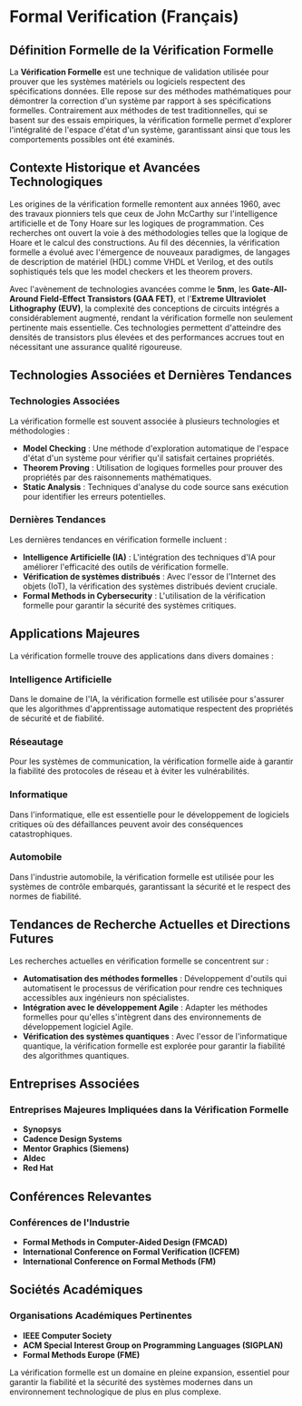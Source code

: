 # Formal Verification (Français)

## Définition Formelle de la Vérification Formelle

La **Vérification Formelle** est une technique de validation utilisée pour prouver que les systèmes matériels ou logiciels respectent des spécifications données. Elle repose sur des méthodes mathématiques pour démontrer la correction d'un système par rapport à ses spécifications formelles. Contrairement aux méthodes de test traditionnelles, qui se basent sur des essais empiriques, la vérification formelle permet d'explorer l'intégralité de l'espace d'état d'un système, garantissant ainsi que tous les comportements possibles ont été examinés.

## Contexte Historique et Avancées Technologiques

Les origines de la vérification formelle remontent aux années 1960, avec des travaux pionniers tels que ceux de John McCarthy sur l'intelligence artificielle et de Tony Hoare sur les logiques de programmation. Ces recherches ont ouvert la voie à des méthodologies telles que la logique de Hoare et le calcul des constructions. Au fil des décennies, la vérification formelle a évolué avec l'émergence de nouveaux paradigmes, de langages de description de matériel (HDL) comme VHDL et Verilog, et des outils sophistiqués tels que les model checkers et les theorem provers.

Avec l'avènement de technologies avancées comme le **5nm**, les **Gate-All-Around Field-Effect Transistors (GAA FET)**, et l'**Extreme Ultraviolet Lithography (EUV)**, la complexité des conceptions de circuits intégrés a considérablement augmenté, rendant la vérification formelle non seulement pertinente mais essentielle. Ces technologies permettent d'atteindre des densités de transistors plus élevées et des performances accrues tout en nécessitant une assurance qualité rigoureuse.

## Technologies Associées et Dernières Tendances

### Technologies Associées

La vérification formelle est souvent associée à plusieurs technologies et méthodologies :

- **Model Checking** : Une méthode d'exploration automatique de l'espace d'état d'un système pour vérifier qu'il satisfait certaines propriétés.
- **Theorem Proving** : Utilisation de logiques formelles pour prouver des propriétés par des raisonnements mathématiques.
- **Static Analysis** : Techniques d'analyse du code source sans exécution pour identifier les erreurs potentielles.

### Dernières Tendances

Les dernières tendances en vérification formelle incluent :

- **Intelligence Artificielle (IA)** : L'intégration des techniques d'IA pour améliorer l'efficacité des outils de vérification formelle.
- **Vérification de systèmes distribués** : Avec l'essor de l'Internet des objets (IoT), la vérification des systèmes distribués devient cruciale.
- **Formal Methods in Cybersecurity** : L'utilisation de la vérification formelle pour garantir la sécurité des systèmes critiques.

## Applications Majeures

La vérification formelle trouve des applications dans divers domaines :

### Intelligence Artificielle

Dans le domaine de l'IA, la vérification formelle est utilisée pour s'assurer que les algorithmes d'apprentissage automatique respectent des propriétés de sécurité et de fiabilité.

### Réseautage

Pour les systèmes de communication, la vérification formelle aide à garantir la fiabilité des protocoles de réseau et à éviter les vulnérabilités.

### Informatique

Dans l'informatique, elle est essentielle pour le développement de logiciels critiques où des défaillances peuvent avoir des conséquences catastrophiques.

### Automobile

Dans l'industrie automobile, la vérification formelle est utilisée pour les systèmes de contrôle embarqués, garantissant la sécurité et le respect des normes de fiabilité.

## Tendances de Recherche Actuelles et Directions Futures

Les recherches actuelles en vérification formelle se concentrent sur :

- **Automatisation des méthodes formelles** : Développement d'outils qui automatisent le processus de vérification pour rendre ces techniques accessibles aux ingénieurs non spécialistes.
- **Intégration avec le développement Agile** : Adapter les méthodes formelles pour qu'elles s'intègrent dans des environnements de développement logiciel Agile.
- **Vérification des systèmes quantiques** : Avec l'essor de l'informatique quantique, la vérification formelle est explorée pour garantir la fiabilité des algorithmes quantiques.

## Entreprises Associées

### Entreprises Majeures Impliquées dans la Vérification Formelle

- **Synopsys**
- **Cadence Design Systems**
- **Mentor Graphics (Siemens)**
- **Aldec**
- **Red Hat**

## Conférences Relevantes

### Conférences de l'Industrie

- **Formal Methods in Computer-Aided Design (FMCAD)**
- **International Conference on Formal Verification (ICFEM)**
- **International Conference on Formal Methods (FM)**

## Sociétés Académiques

### Organisations Académiques Pertinentes

- **IEEE Computer Society**
- **ACM Special Interest Group on Programming Languages (SIGPLAN)**
- **Formal Methods Europe (FME)**

La vérification formelle est un domaine en pleine expansion, essentiel pour garantir la fiabilité et la sécurité des systèmes modernes dans un environnement technologique de plus en plus complexe.